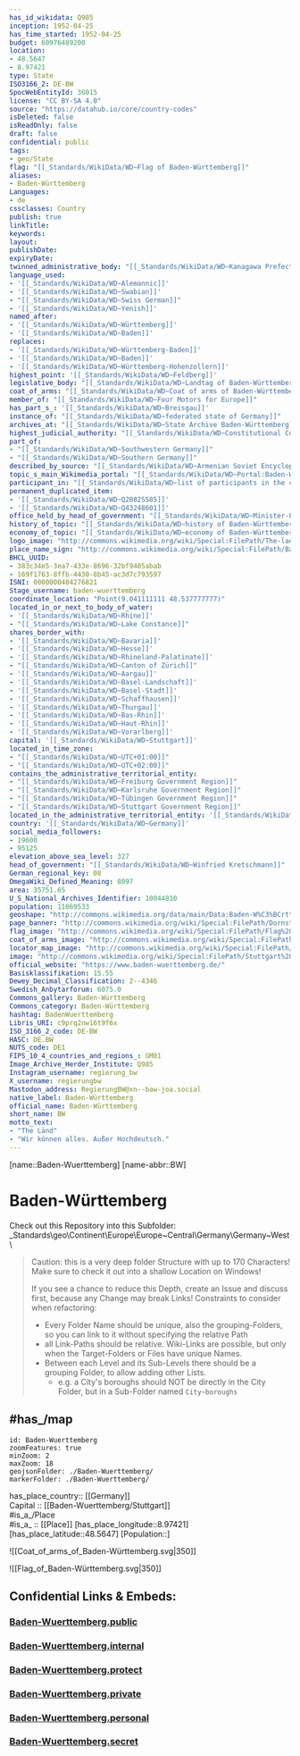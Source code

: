```yaml
---
has_id_wikidata: Q985
inception: 1952-04-25
has_time_started: 1952-04-25
budget: 60976489200
location:
- 48.5647
- 8.97421
type: State
ISO3166_2: DE-BW
SpocWebEntityId: 36015
license: "CC BY-SA 4.0"
source: "https://datahub.io/core/country-codes"
isDeleted: false
isReadOnly: false
draft: false
confidential: public
tags:
- geo/State
flag: "[[_Standards/WikiData/WD~Flag of Baden-Württemberg]]"
aliases:
- Baden-Württemberg
Languages:
- de
cssclasses: Country
publish: true
linkTitle: 
keywords: 
layout: 
publishDate: 
expiryDate: 
twinned_administrative_body: "[[_Standards/WikiData/WD~Kanagawa Prefecture]]"
language_used:
- '[[_Standards/WikiData/WD~Alemannic]]'
- '[[_Standards/WikiData/WD~Swabian]]'
- "[[_Standards/WikiData/WD~Swiss German]]"
- '[[_Standards/WikiData/WD~Yenish]]'
named_after:
- '[[_Standards/WikiData/WD~Württemberg]]'
- '[[_Standards/WikiData/WD~Baden]]'
replaces:
- '[[_Standards/WikiData/WD~Württemberg-Baden]]'
- '[[_Standards/WikiData/WD~Baden]]'
- '[[_Standards/WikiData/WD~Württemberg-Hohenzollern]]'
highest_point: '[[_Standards/WikiData/WD~Feldberg]]'
legislative_body: "[[_Standards/WikiData/WD~Landtag of Baden-Württemberg]]"
coat_of_arms: "[[_Standards/WikiData/WD~Coat of arms of Baden-Württemberg]]"
member_of: "[[_Standards/WikiData/WD~Four Motors for Europe]]"
has_part_s_: '[[_Standards/WikiData/WD~Breisgau]]'
instance_of: "[[_Standards/WikiData/WD~federated state of Germany]]"
archives_at: "[[_Standards/WikiData/WD~State Archive Baden-Württemberg]]"
highest_judicial_authority: "[[_Standards/WikiData/WD~Constitutional Court of Baden-Württemberg]]"
part_of:
- "[[_Standards/WikiData/WD~Southwestern Germany]]"
- "[[_Standards/WikiData/WD~Southern Germany]]"
described_by_source: "[[_Standards/WikiData/WD~Armenian Soviet Encyclopedia]]"
topic_s_main_Wikimedia_portal: "[[_Standards/WikiData/WD~Portal:Baden-Württemberg]]"
participant_in: "[[_Standards/WikiData/WD~list of participants in the coalition talks between the CDU/CSU and SPD in 2013]]"
permanent_duplicated_item:
- '[[_Standards/WikiData/WD~Q20825585]]'
- '[[_Standards/WikiData/WD~Q43248601]]'
office_held_by_head_of_government: "[[_Standards/WikiData/WD~Minister-President of Baden-Württemberg]]"
history_of_topic: "[[_Standards/WikiData/WD~history of Baden-Württemberg]]"
economy_of_topic: "[[_Standards/WikiData/WD~economy of Baden-Württemberg]]"
logo_image: "http://commons.wikimedia.org/wiki/Special:FilePath/The-laend03.svg"
place_name_sign: "http://commons.wikimedia.org/wiki/Special:FilePath/Baden-W%C3%BCrttemberg%20Border%20Sign.svg"
BHCL_UUID:
- 383c34e5-3ea7-433e-8696-32bf9405abab
- 169f1763-8ffb-4430-8b45-ac3d7c793597
ISNI: 0000000404276821
Stage_username: baden-wuerttemberg
coordinate_location: "Point(9.041111111 48.537777777)"
located_in_or_next_to_body_of_water:
- '[[_Standards/WikiData/WD~Rhine]]'
- "[[_Standards/WikiData/WD~Lake Constance]]"
shares_border_with:
- '[[_Standards/WikiData/WD~Bavaria]]'
- '[[_Standards/WikiData/WD~Hesse]]'
- '[[_Standards/WikiData/WD~Rhineland-Palatinate]]'
- "[[_Standards/WikiData/WD~Canton of Zürich]]"
- '[[_Standards/WikiData/WD~Aargau]]'
- '[[_Standards/WikiData/WD~Basel-Landschaft]]'
- '[[_Standards/WikiData/WD~Basel-Stadt]]'
- '[[_Standards/WikiData/WD~Schaffhausen]]'
- '[[_Standards/WikiData/WD~Thurgau]]'
- '[[_Standards/WikiData/WD~Bas-Rhin]]'
- '[[_Standards/WikiData/WD~Haut-Rhin]]'
- '[[_Standards/WikiData/WD~Vorarlberg]]'
capital: '[[_Standards/WikiData/WD~Stuttgart]]'
located_in_time_zone:
- "[[_Standards/WikiData/WD~UTC+01:00]]"
- "[[_Standards/WikiData/WD~UTC+02:00]]"
contains_the_administrative_territorial_entity:
- "[[_Standards/WikiData/WD~Freiburg Government Region]]"
- "[[_Standards/WikiData/WD~Karlsruhe Government Region]]"
- "[[_Standards/WikiData/WD~Tübingen Government Region]]"
- "[[_Standards/WikiData/WD~Stuttgart Government Region]]"
located_in_the_administrative_territorial_entity: '[[_Standards/WikiData/WD~Germany]]'
country: '[[_Standards/WikiData/WD~Germany]]'
social_media_followers:
- 19600
- 95125
elevation_above_sea_level: 327
head_of_government: "[[_Standards/WikiData/WD~Winfried Kretschmann]]"
German_regional_key: 08
OmegaWiki_Defined_Meaning: 8097
area: 35751.65
U_S_National_Archives_Identifier: 10044810
population: 11069533
geoshape: "http://commons.wikimedia.org/data/main/Data:Baden-W%C3%BCrttemberg.map"
page_banner: "http://commons.wikimedia.org/wiki/Special:FilePath/Dornstetten-banner-1.jpg"
flag_image: "http://commons.wikimedia.org/wiki/Special:FilePath/Flag%20of%20Baden-W%C3%BCrttemberg.svg"
coat_of_arms_image: "http://commons.wikimedia.org/wiki/Special:FilePath/Greater%20coat%20of%20arms%20of%20Baden-W%C3%BCrttemberg.svg"
locator_map_image: "http://commons.wikimedia.org/wiki/Special:FilePath/Locator%20map%20Baden-W%C3%BCrttemberg%20in%20Germany.svg"
image: "http://commons.wikimedia.org/wiki/Special:FilePath/Stuttgart%20-%20Oberer%20Schlossgarten%20-%20panoramio%20%282%29.jpg"
official_website: "https://www.baden-wuerttemberg.de/"
Basisklassifikation: 15.55
Dewey_Decimal_Classification: 2--4346
Swedish_Anbytarforum: 6075.0
Commons_gallery: Baden-Württemberg
Commons_category: Baden-Württemberg
hashtag: BadenWuerttemberg
Libris_URI: c9prq2nw16t9f6x
ISO_3166_2_code: DE-BW
HASC: DE.BW
NUTS_code: DE1
FIPS_10_4_countries_and_regions_: GM01
Image_Archive_Herder_Institute: Q985
Instagram_username: regierung_bw
X_username: regierungbw
Mastodon_address: RegierungBW@xn--baw-joa.social
native_label: Baden-Württemberg
official_name: Baden-Württemberg
short_name: BW
motto_text:
- "The Länd"
- "Wir können alles. Außer Hochdeutsch."
---
```


[name::Baden-Wuerttemberg] 
[name-abbr::BW] 

# Baden-Württemberg 

Check out this Repository into this Subfolder: 
\_Standards\geo\Continent\Europe\Europe~Central\Germany\Germany~West\ 

> Caution: this is a very deep folder Structure with up to 170 Characters! 
> Make sure to check it out into a shallow Location on Windows! 
> 
> If you see a chance to reduce this Depth, create an Issue and discuss first, because any Change may break Links! 
> Constraints to consider when refactoring: 
> - Every Folder Name should be unique, also the grouping-Folders, so you can link to it without specifying the relative Path 
> - all Link-Paths should be relative. Wiki-Links are possible, but only when the Target-Folders or Files have unique Names. 
> - Between each Level and its Sub-Levels there should be a grouping Folder, to allow adding other Lists. 
>   - e.g. a City's boroughs should NOT be directly in the City Folder, but in a Sub-Folder named `City~boroughs` 

## #has_/map 

```leaflet
id: Baden-Wuerttemberg
zoomFeatures: true 
minZoom: 2 
maxZoom: 18
geojsonFolder: ./Baden-Wuerttemberg/
markerFolder: ./Baden-Wuerttemberg/
```

has_place_country:: [[Germany]]  
Capital :: [[Baden-Wuerttemberg/Stuttgart]]  
#is_a_/Place  
#is_a_ :: [[Place]] 
[has_place_longitude::8.97421] 
[has_place_latitude::48.5647] 
[Population::] 

![[Coat_of_arms_of_Baden-Württemberg.svg|350]] 

![[Flag_of_Baden-Württemberg.svg|350]] 


## Confidential Links & Embeds: 

### [Baden-Wuerttemberg.public](/_public/\Earth\Continent\Europe\Europe~Central\Germany\Germany~WestBaden-Wuerttemberg.public.md) 

### [Baden-Wuerttemberg.internal](/_internal/\Earth\Continent\Europe\Europe~Central\Germany\Germany~WestBaden-Wuerttemberg.internal.md) 

### [Baden-Wuerttemberg.protect](/_protect/\Earth\Continent\Europe\Europe~Central\Germany\Germany~WestBaden-Wuerttemberg.protect.md) 

### [Baden-Wuerttemberg.private](/_private/\Earth\Continent\Europe\Europe~Central\Germany\Germany~WestBaden-Wuerttemberg.private.md) 

### [Baden-Wuerttemberg.personal](/_personal/\Earth\Continent\Europe\Europe~Central\Germany\Germany~WestBaden-Wuerttemberg.personal.md) 

### [Baden-Wuerttemberg.secret](/_secret/\Earth\Continent\Europe\Europe~Central\Germany\Germany~WestBaden-Wuerttemberg.secret.md)

